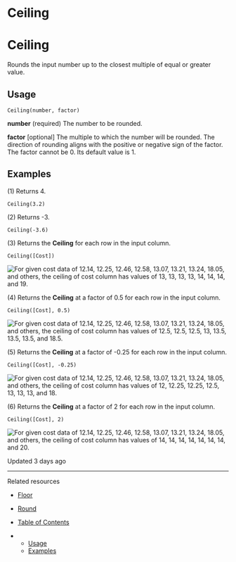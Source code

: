 # Ceiling

# Ceiling

Rounds the input number up to the closest multiple of equal or greater value.

## Usage

`Ceiling(number, factor)`

**number** (required) The number to be rounded.

**factor** [optional] The multiple to which the number will be rounded. The direction of rounding aligns with the positive or negative sign of the factor. The factor cannot be 0. Its default value is 1.

## Examples

(1) Returns 4.

`Ceiling(3.2)`

(2) Returns -3.

`Ceiling(-3.6)`

(3) Returns the **Ceiling** for each row in the input column.

`Ceiling([Cost])`

![For given cost data of 12.14, 12.25, 12.46, 12.58, 13.07, 13.21, 13.24, 18.05, and others, the ceiling of cost column has values of 13, 13, 13, 13, 14, 14, 14, and 19.](https://files.readme.io/853e391-1.png)

(4) Returns the **Ceiling** at a factor of 0.5 for each row in the input column.

`Ceiling([Cost], 0.5)`

![For given cost data of 12.14, 12.25, 12.46, 12.58, 13.07, 13.21, 13.24, 18.05, and others, the ceiling of cost column has values of 12.5, 12.5, 12.5, 13, 13.5, 13.5, 13.5, and 18.5.](https://files.readme.io/0d7b798-2.png)

(5) Returns the **Ceiling** at a factor of -0.25 for each row in the input column.

`Ceiling([Cost], -0.25)`

![For given cost data of 12.14, 12.25, 12.46, 12.58, 13.07, 13.21, 13.24, 18.05, and others, the ceiling of cost column has values of 12, 12.25, 12.25, 12.5, 13, 13, 13, and 18.](https://files.readme.io/a04957c-3.png)

(6) Returns the **Ceiling** at a factor of 2 for each row in the input column.

`Ceiling([Cost], 2)`

![For given cost data of 12.14, 12.25, 12.46, 12.58, 13.07, 13.21, 13.24, 18.05, and others, the ceiling of cost column has values of 14, 14, 14, 14, 14, 14, 14, and 20.](https://files.readme.io/be2c4e4-4.png)

Updated 3 days ago

---

Related resources

* [Floor](/docs/floor)
* [Round](/docs/round)

* [Table of Contents](#)
* + [Usage](#usage)
  + [Examples](#examples)